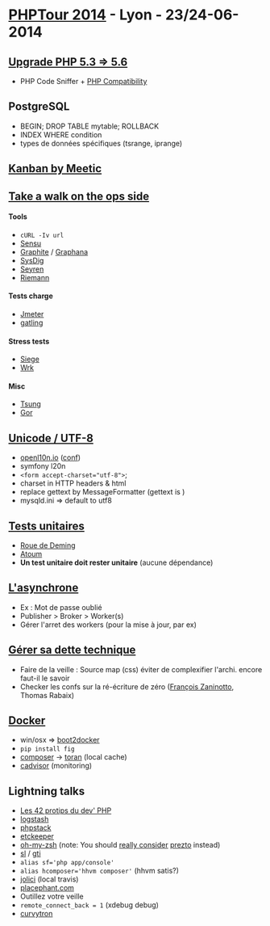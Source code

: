 # [PHPTour 2014](http://www.afup.org/pages/phptourlyon2014/) - Lyon - 23/24-06-2014


## [Upgrade PHP 5.3 => 5.6](http://blog.pascal-martin.fr/public/slides-phptour-2014-migration-version-php/) ##

* PHP Code Sniffer + [PHP Compatibility](https://github.com/wimg/PHPCompatibility)

## PostgreSQL ##

* BEGIN; DROP TABLE mytable; ROLLBACK
* INDEX WHERE condition
* types de données spécifiques (tsrange, iprange)

## [Kanban by Meetic](http://fr.slideshare.net/tdiavet/transition-agile-4-real-meetic) ##

## [Take a walk on the ops side](http://fr.slideshare.net/bdu_p/take-a-walk-on-the-ops-side-php-tour-2014) ##

#### Tools
* `cURL -Iv url`
* [Sensu](http://sensuapp.org/)
* [Graphite](http://graphite.wikidot.com/) / [Graphana](http://fpt.akt.tu-berlin.de/graphana/version_2_0/index.html)
* [SysDig](http://www.sysdig.org/)
* [Seyren](https://github.com/scobal/seyren)
* [Riemann](http://riemann.io/)

#### Tests charge
* [Jmeter](http://jmeter.apache.org/)
* [gatling](http://gatling-tool.org/)

#### Stress tests
* [Siege](http://www.joedog.org/siege-home/)
* [Wrk](https://github.com/wg/wrk)

#### Misc
* [Tsung](http://tsung.erlang-projects.org/)
* [Gor](https://github.com/buger/gor)


## [Unicode / UTF-8](https://speakerdeck.com/jrf/everything-you-always-wanted-to-know-about-utf-8-but-never-dared-to-ask-1) ##

* [openl10n.io](http://openl10n.io) ([conf](http://moquet.net/talks/phptour-2014-i18n/))
* symfony l20n
* `<form accept-charset="utf-8">`;
* charset in HTTP headers & html <meta>
* replace gettext by MessageFormatter (gettext is )
* mysqld.ini => default to utf8

## [Tests unitaires](http://fr.slideshare.net/CyrilleGrandval/phptour-lyon-2014-je-veux-mes-80-de-couverture-de-code) ##

* [Roue de Deming](http://fr.wikipedia.org/wiki/Roue_de_Deming)
* [Atoum](https://github.com/atoum/)
* __Un test unitaire doit rester unitaire__ (aucune dépendance)

## [L'asynchrone](https://speakerdeck.com/odolbeau/asynchronous-tasks-in-php) ##

* Ex : Mot de passe oublié
* Publisher > Broker > Worker(s)
* Gérer l'arret des workers (pour la mise à jour, par ex)

## [Gérer sa dette technique](http://jolicode.github.io/phptour-2014--dette-technique--conf/) ##

* Faire de la veille : Source map (css) éviter de complexifier l'archi. encore faut-il le savoir
* Checker les confs sur la ré-écriture de zéro ([François Zaninotto](http://fr.slideshare.net/francoisz/php-100k), Thomas Rabaix)

## [Docker](https://speakerdeck.com/thierrymarianne/developper-et-packager-une-application-symfony2-avec-docker) ##

* win/osx => [boot2docker](http://boot2docker.io/)
* `pip install fig`
* [composer](https://getcomposer.org/) -> [toran](https://toranproxy.com/) (local cache)
* [cadvisor](https://github.com/google/cadvisor) (monitoring)

## Lightning talks ##

* [Les 42 protips du dev' PHP](http://ternel.github.io/42-protips-2014-conf/)
* [logstash](http://logstash.net/)
* [phpstack](http://dunkels.com/adam/phpstack/)
* [etckeeper](https://github.com/joeyh/etckeeper)
* [oh-my-zsh](http://ohmyz.sh/) (note: You should [really consider](http://linhmtran168.github.io/blog/2013/12/15/ditching-oh-my-zsh-for-prezto/) [prezto](https://github.com/loranger/prezto) instead)
* [sl](https://github.com/mtoyoda/sl) / [gti](http://r-wos.org/hacks/gti)
* `alias sf='php app/console'`
* `alias hcomposer='hhvm composer'` (hhvm satis?)
* [jolici](https://github.com/jolicode/JoliCi) (local travis)
* [placephant.com](http://placephant.com/)
* Outillez votre veille
* `remote_connect_back = 1` (xdebug debug)
* [curvytron](http://curvytron.elao.com/)

